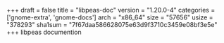 +++
draft = false
title = "libpeas-doc"
version = "1.20.0-4"
categories = ['gnome-extra', 'gnome-docs']
arch = "x86_64"
size = "57656"
usize = "378293"
sha1sum = "7f67daa586628075e63d9f3710c3459e08bf3e5e"
+++
libpeas documention